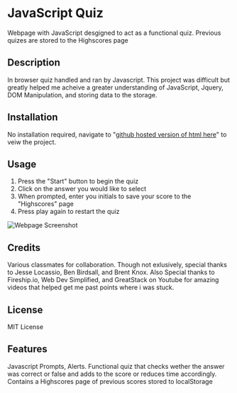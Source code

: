 # JavaScript Quiz
Webpage with JavaScript desgigned to act as a functional quiz. Previous quizes are stored to
the Highscores page

## Description

In browser quiz handled and ran by Javascript. This project was difficult but greatly helped me acheive a greater understanding of
JavaScript, Jquery, DOM Manipulation, and storing data to the storage. 

## Installation

No installation required, navigate to "[github hosted version of html here](https://robkaiser97.github.io/JS_Timed_Quiz/)" to veiw the project.

## Usage

1. Press the "Start" button to begin the quiz
2. Click on the answer you would like to select
3. When prompted, enter you initials to save your score to the "Highscores" page
4. Press play again to restart the quiz

![Webpage Screenshot](/Assets/Images/Js%20quiz%20demo.gif)


## Credits

Various classmates for collaboration. Though not exlusively, special thanks to Jesse Locassio, Ben Birdsall, and Brent Knox. 
Also Special thanks to Fireship.io, Web Dev Simplified, and GreatStack on Youtube for amazing videos that helped get me past points
where i was stuck.

## License

MIT License

## Features

Javascript Prompts, Alerts. Functional quiz that checks wether the answer was correct or false and adds to the score or reduces
time accordingly. Contains a Highscores page of previous scores stored to localStorage
